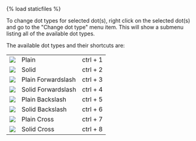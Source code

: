 {% load staticfiles %}

To change dot types for selected dot(s), right click on the selected dot(s) and go to the "Change dot type" menu item. This will show a submenu listing all of the available dot types.

The available dot types and their shortcuts are:

<table>
    <tr>
        <td><img src="{% static 'img/dot-plain.png' %}"></td>
        <td>Plain</td>
        <td>ctrl + 1</td>
    </tr>
    <tr>
        <td><img src="{% static 'img/dot-solid.png' %}"></td>
        <td>Solid</td>
        <td>ctrl + 2</td>
    </tr>
    <tr>
        <td><img src="{% static 'img/dot-plain-forwardslash.png' %}"></td>
        <td>Plain Forwardslash</td>
        <td>ctrl + 3</td>
    </tr>
    <tr>
        <td><img src="{% static 'img/dot-solid-forwardslash.png' %}"></td>
        <td>Solid Forwardslash</td>
        <td>ctrl + 4</td>
    </tr>
    <tr>
        <td><img src="{% static 'img/dot-plain-backslash.png' %}"></td>
        <td>Plain Backslash</td>
        <td>ctrl + 5</td>
    </tr>
    <tr>
        <td><img src="{% static 'img/dot-solid-backslash.png' %}"></td>
        <td>Solid Backslash</td>
        <td>ctrl + 6</td>
    </tr>
    <tr>
        <td><img src="{% static 'img/dot-plain-x.png' %}"></td>
        <td>Plain Cross</td>
        <td>ctrl + 7</td>
    </tr>
    <tr>
        <td><img src="{% static 'img/dot-solid-x.png' %}"></td>
        <td>Solid Cross</td>
        <td>ctrl + 8</td>
    </tr>
</table>
